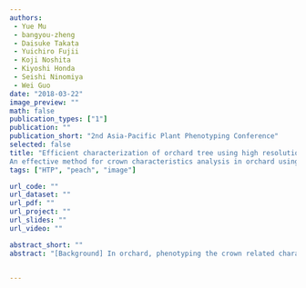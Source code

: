 ```yaml
---
authors: 
 - Yue Mu
 - bangyou-zheng
 - Daisuke Takata
 - Yuichiro Fujii
 - Koji Noshita
 - Kiyoshi Honda
 - Seishi Ninomiya
 - Wei Guo
date: "2018-03-22"
image_preview: ""
math: false
publication_types: ["1"]
publication: ""
publication_short: "2nd Asia-Pacific Plant Phenotyping Conference"
selected: false
title: "Efficient characterization of orchard tree using high resolution images from unmanned aerial vehicle 
An effective method for crown characteristics analysis in orchard using UAV images"
tags: ["HTP", "peach", "image"]

url_code: ""
url_dataset: ""
url_pdf: ""
url_project: ""
url_slides: ""
url_video: ""

abstract_short: ""
abstract: "[Background] In orchard, phenotyping the crown related characteristics (e.g. crown diameter and area) is important for monitoring the dynamic of crown growth during growing season and optimizing farming management (e.g. precision spraying and machine harvesting). However, it is lacking for methodologies to rapidly and reliably extracting the important features.[Objectives] Here we proposed an image segmentation method that integrated with UAV mapping technique and time series information for automatically measurement of the crown diameter and area of individual tree in peach orchard. [Methods] Images of 12 peach trees were collected by using Unmanned Aerial Vehicle (UAV) at five sampling times. Then 3D point cloud model and digital surface model (DSM) were generated by a commercial software. Crown characteristics were automatically calculated including two perpendicular diameters (D1 and D2) and areas (A) after recognizing individual trees, using adaptive threshold algorithm and marker-based watershed segmentation algorithm with branch-only DSM as marker. [Results] The accuracy of crown characters was evaluated through comparing with the measurement from field investigation and manual digitization. 1) Field investigation only measured perpendicular diameters. The mean absolute deviations were 0.255 (R2=0.74), 0.216 m (R 2=0.90) for D1 and D2, respectively. 2) Manual digitization scored perpendicular diameters and areas. The mean absolute deviations were 0.128 m (R2=0.96), 0.059 m (R2=0.97) and 4.107 m2 (R2=0.89) for D1, D2 and A, respectively. In 2017, the crown diameter increased from May to July and then decreased a little from July to September while area was continually increasing which indicated the solidity of crown was increasing. [Conclusions] The method developed from this study is not only valuable for farmers to dynamically monitor the growth of orchard trees, but can also could be the key technologies of precision farming."


---
```


